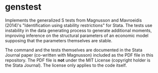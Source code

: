 # genstest
Implements the generalized S tests from Magnusson and Mavroeidis (2014)'s "Identification using stability restrictions" for Stata. The tests use instability in the data generating process to generate additional moments, improving inference on the structural parameters of an economic model supposing that the parameters themselves are stable.

The command and the tests themselves are documented in the Stata Journal paper (co-written with Magnusson) included as the PDF file in this repository.  The PDF file is __not__ under the MIT License (copyright holder is the Stata Journal).  The license only applies to the code itself.  
